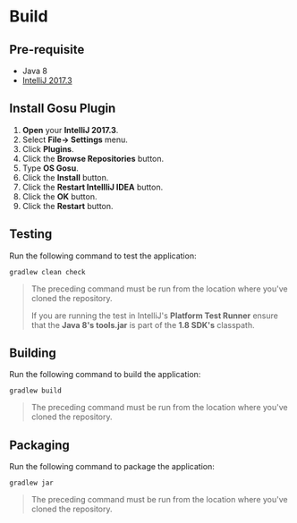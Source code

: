 # Build

## Pre-requisite

* Java 8
* [IntelliJ 2017.3](https://download.jetbrains.com/idea/ideaIC-2017.3.7.exe)

## Install Gosu Plugin

1. **Open** your **IntelliJ 2017.3**.
2. Select **File-> Settings** menu.
3. Click **Plugins**.
4. Click the **Browse Repositories** button.
5. Type **OS Gosu**.
6. Click the **Install** button.
7. Click the **Restart IntellliJ IDEA** button.
8. Click the **OK** button.
9. Click the **Restart** button.

## Testing

Run the following command to test the application:

```
gradlew clean check
```

> The preceding command must be run from the location where you've cloned the repository.
>
> If you are running the test in IntelliJ's **Platform Test Runner** ensure that the **Java 8's tools.jar** is part of the **1.8 SDK's** classpath.

## Building

Run the following command to build the application:

```
gradlew build
```

> The preceding command must be run from the location where you've cloned the repository.

## Packaging

Run the following command to package the application:

```
gradlew jar
```

> The preceding command must be run from the location where you've cloned the repository.